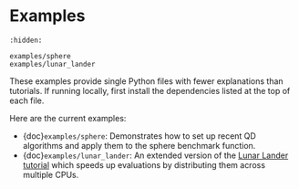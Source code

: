 # Examples

```{toctree}
:hidden:

examples/sphere
examples/lunar_lander
```

These examples provide single Python files with fewer explanations than
tutorials. If running locally, first install the dependencies listed at the top
of each file.

Here are the current examples:

- {doc}`examples/sphere`: Demonstrates how to set up recent QD algorithms and
  apply them to the sphere benchmark function.
- {doc}`examples/lunar_lander`: An extended version of the
  [Lunar Lander tutorial](tutorials/lunar_lander) which speeds up evaluations by
  distributing them across multiple CPUs.
